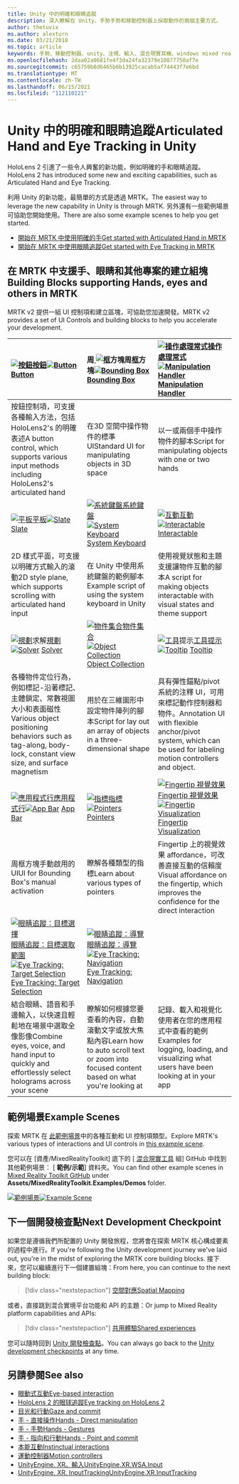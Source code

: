 ```yaml
---
title: Unity 中的明確和眼睛追蹤
description: 深入瞭解在 Unity、手勢手勢和移動控制器上採取動作的兩個主要方式。
author: thetuvix
ms.author: alexturn
ms.date: 03/21/2018
ms.topic: article
keywords: 手勢、移動控制器、unity、注視、輸入、混合現實耳機、windows mixed reality 耳機、虛擬實境耳機、MRTK、混合現實工具組
ms.openlocfilehash: 2daa02a0681fe4f3da24fa32379e10877750af7e
ms.sourcegitcommit: c65759b8d6465b6b13925cacab5af74443f7e6bd
ms.translationtype: MT
ms.contentlocale: zh-TW
ms.lasthandoff: 06/15/2021
ms.locfileid: "112110221"
---
```

# <a name="articulated-hand-and-eye-tracking-in-unity"></a><span data-ttu-id="8577e-104">Unity 中的明確和眼睛追蹤</span><span class="sxs-lookup"><span data-stu-id="8577e-104">Articulated Hand and Eye Tracking in Unity</span></span>

<span data-ttu-id="8577e-105">HoloLens 2 引進了一些令人興奮的新功能，例如明確的手和眼睛追蹤。</span><span class="sxs-lookup"><span data-stu-id="8577e-105">HoloLens 2 has introduced some new and exciting capabilities, such as Articulated Hand and Eye Tracking.</span></span>

<span data-ttu-id="8577e-106">利用 Unity 的新功能，最簡單的方式是透過 MRTK。</span><span class="sxs-lookup"><span data-stu-id="8577e-106">The easiest way to leverage the new capability in Unity is through MRTK.</span></span> <span data-ttu-id="8577e-107">另外還有一些範例場景可協助您開始使用。</span><span class="sxs-lookup"><span data-stu-id="8577e-107">There are also some example scenes to help you get started.</span></span>

* [<span data-ttu-id="8577e-108">開始在 MRTK 中使用明確的手</span><span class="sxs-lookup"><span data-stu-id="8577e-108">Get started with Articulated Hand  in MRTK</span></span>](/windows/mixed-reality/mrtk-unity/features/input/hand-tracking)
* [<span data-ttu-id="8577e-109">開始在 MRTK 中使用眼睛追蹤</span><span class="sxs-lookup"><span data-stu-id="8577e-109">Get started with Eye Tracking in MRTK</span></span>](/windows/mixed-reality/mrtk-unity/features/input/eye-tracking/eye-tracking-main)

## <a name="building-blocks-supporting-hands-eyes-and-others-in-mrtk"></a><span data-ttu-id="8577e-110">在 MRTK 中支援手、眼睛和其他專案的建立組塊</span><span class="sxs-lookup"><span data-stu-id="8577e-110">Building Blocks supporting Hands, eyes and others in MRTK</span></span>

<span data-ttu-id="8577e-111">MRTK v2 提供一組 UI 控制項和建立區塊，可協助您加速開發。</span><span class="sxs-lookup"><span data-stu-id="8577e-111">MRTK v2 provides a set of UI Controls and building blocks to help you accelerate your development.</span></span>

|  <span data-ttu-id="8577e-112">[ ![ 按鈕](images/MRTK_Button_Main.png)](/windows/mixed-reality/mrtk-unity/features/ux-building-blocks/button)[按鈕](/windows/mixed-reality/mrtk-unity/features/ux-building-blocks/button)</span><span class="sxs-lookup"><span data-stu-id="8577e-112">[![Button](images/MRTK_Button_Main.png)](/windows/mixed-reality/mrtk-unity/features/ux-building-blocks/button) [Button](/windows/mixed-reality/mrtk-unity/features/ux-building-blocks/button)</span></span> | <span data-ttu-id="8577e-113">周[ ![ 框](images/MRTK_BoundingBox_Main.png)](/windows/mixed-reality/mrtk-unity/features/ux-building-blocks/bounding-box)方塊周[框](/windows/mixed-reality/mrtk-unity/features/ux-building-blocks/bounding-box)方塊</span><span class="sxs-lookup"><span data-stu-id="8577e-113">[![Bounding Box](images/MRTK_BoundingBox_Main.png)](/windows/mixed-reality/mrtk-unity/features/ux-building-blocks/bounding-box) [Bounding Box](/windows/mixed-reality/mrtk-unity/features/ux-building-blocks/bounding-box)</span></span> | <span data-ttu-id="8577e-114">[ ![ 操作處理常式](images/MRTK_Manipulation_Main.png)](/windows/mixed-reality/mrtk-unity/features/ux-building-blocks/manipulation-handler)[操作處理常式](/windows/mixed-reality/mrtk-unity/features/ux-building-blocks/manipulation-handler)</span><span class="sxs-lookup"><span data-stu-id="8577e-114">[![Manipulation Handler](images/MRTK_Manipulation_Main.png)](/windows/mixed-reality/mrtk-unity/features/ux-building-blocks/manipulation-handler) [Manipulation Handler](/windows/mixed-reality/mrtk-unity/features/ux-building-blocks/manipulation-handler)</span></span> |
|:--- | :--- | :--- |
| <span data-ttu-id="8577e-115">按鈕控制項，可支援各種輸入方法，包括 HoloLens2's 的明確表述</span><span class="sxs-lookup"><span data-stu-id="8577e-115">A button control, which supports various input methods including HoloLens2's articulated hand</span></span> | <span data-ttu-id="8577e-116">在3D 空間中操作物件的標準 UI</span><span class="sxs-lookup"><span data-stu-id="8577e-116">Standard UI for manipulating objects in 3D space</span></span> | <span data-ttu-id="8577e-117">以一或兩個手中操作物件的腳本</span><span class="sxs-lookup"><span data-stu-id="8577e-117">Script for manipulating objects with one or two hands</span></span> |
|  <span data-ttu-id="8577e-118">[ ![ 平板](images/MRTK_Slate_Main.png)](/windows/mixed-reality/mrtk-unity/features/ux-building-blocks/slate)[平板](/windows/mixed-reality/mrtk-unity/features/ux-building-blocks/slate)</span><span class="sxs-lookup"><span data-stu-id="8577e-118">[![Slate](images/MRTK_Slate_Main.png)](/windows/mixed-reality/mrtk-unity/features/ux-building-blocks/slate) [Slate](/windows/mixed-reality/mrtk-unity/features/ux-building-blocks/slate)</span></span> | <span data-ttu-id="8577e-119">[ ![ 系統鍵盤](images/MRTK_SystemKeyboard_Main.png)](/windows/mixed-reality/mrtk-unity/features/ux-building-blocks/system-keyboard)[系統鍵盤](/windows/mixed-reality/mrtk-unity/features/ux-building-blocks/system-keyboard)</span><span class="sxs-lookup"><span data-stu-id="8577e-119">[![System Keyboard](images/MRTK_SystemKeyboard_Main.png)](/windows/mixed-reality/mrtk-unity/features/ux-building-blocks/system-keyboard) [System Keyboard](/windows/mixed-reality/mrtk-unity/features/ux-building-blocks/system-keyboard)</span></span> | <span data-ttu-id="8577e-120">[ ![ 互動](images/InteractableExamples.png)](/windows/mixed-reality/mrtk-unity/features/ux-building-blocks/interactable)[互動](/windows/mixed-reality/mrtk-unity/features/ux-building-blocks/interactable)</span><span class="sxs-lookup"><span data-stu-id="8577e-120">[![Interactable](images/InteractableExamples.png)](/windows/mixed-reality/mrtk-unity/features/ux-building-blocks/interactable) [Interactable](/windows/mixed-reality/mrtk-unity/features/ux-building-blocks/interactable)</span></span> |
| <span data-ttu-id="8577e-121">2D 樣式平面，可支援以明確方式輸入的滾動</span><span class="sxs-lookup"><span data-stu-id="8577e-121">2D style plane, which supports scrolling with articulated hand input</span></span> | <span data-ttu-id="8577e-122">在 Unity 中使用系統鍵盤的範例腳本</span><span class="sxs-lookup"><span data-stu-id="8577e-122">Example script of using the system keyboard in Unity</span></span>  | <span data-ttu-id="8577e-123">使用視覺狀態和主題支援讓物件互動的腳本</span><span class="sxs-lookup"><span data-stu-id="8577e-123">A script for making objects interactable with visual states and theme support</span></span> |
|  <span data-ttu-id="8577e-124">[ ![ 規劃](images/MRTK_Solver_Main.png)](/windows/mixed-reality/mrtk-unity/features/ux-building-blocks/solvers/solver)求解[規劃](/windows/mixed-reality/mrtk-unity/features/ux-building-blocks/solvers/solver)</span><span class="sxs-lookup"><span data-stu-id="8577e-124">[![Solver](images/MRTK_Solver_Main.png)](/windows/mixed-reality/mrtk-unity/features/ux-building-blocks/solvers/solver) [Solver](/windows/mixed-reality/mrtk-unity/features/ux-building-blocks/solvers/solver)</span></span> | <span data-ttu-id="8577e-125">[ ![ 物件集合](images/MRTK_ObjectCollection_Main.png)](/windows/mixed-reality/mrtk-unity/features/ux-building-blocks/object-collection)[物件集合](/windows/mixed-reality/mrtk-unity/features/ux-building-blocks/object-collection)</span><span class="sxs-lookup"><span data-stu-id="8577e-125">[![Object Collection](images/MRTK_ObjectCollection_Main.png)](/windows/mixed-reality/mrtk-unity/features/ux-building-blocks/object-collection) [Object Collection](/windows/mixed-reality/mrtk-unity/features/ux-building-blocks/object-collection)</span></span> | <span data-ttu-id="8577e-126">[ ![ 工具](images/MRTK_Tooltip_Main.png)](/windows/mixed-reality/mrtk-unity/features/ux-building-blocks/tooltip)提示[工具提示](/windows/mixed-reality/mrtk-unity/features/ux-building-blocks/tooltip)</span><span class="sxs-lookup"><span data-stu-id="8577e-126">[![Tooltip](images/MRTK_Tooltip_Main.png)](/windows/mixed-reality/mrtk-unity/features/ux-building-blocks/tooltip) [Tooltip](/windows/mixed-reality/mrtk-unity/features/ux-building-blocks/tooltip)</span></span> |
| <span data-ttu-id="8577e-127">各種物件定位行為，例如標記-沿著標記、主體鎖定、常數視圖大小和表面磁性</span><span class="sxs-lookup"><span data-stu-id="8577e-127">Various object positioning behaviors such as tag-along, body-lock, constant view size, and surface magnetism</span></span> | <span data-ttu-id="8577e-128">用於在三維圖形中設定物件陣列的腳本</span><span class="sxs-lookup"><span data-stu-id="8577e-128">Script for lay out an array of objects in a three-dimensional shape</span></span> | <span data-ttu-id="8577e-129">具有彈性錨點/pivot 系統的注釋 UI，可用來標記動作控制器和物件。</span><span class="sxs-lookup"><span data-stu-id="8577e-129">Annotation UI with flexible anchor/pivot system, which can be used for labeling motion controllers and object.</span></span> |
|  <span data-ttu-id="8577e-130">[ ![ 應用程式行](images/MRTK_AppBar_Main.png)](/windows/mixed-reality/mrtk-unity/features/ux-building-blocks/app-bar)[應用程式行](/windows/mixed-reality/mrtk-unity/features/ux-building-blocks/app-bar)</span><span class="sxs-lookup"><span data-stu-id="8577e-130">[![App Bar](images/MRTK_AppBar_Main.png)](/windows/mixed-reality/mrtk-unity/features/ux-building-blocks/app-bar) [App Bar](/windows/mixed-reality/mrtk-unity/features/ux-building-blocks/app-bar)</span></span> | <span data-ttu-id="8577e-131">[ ![ 指標](images/MRTK_Pointer_Main.png)](/windows/mixed-reality/mrtk-unity/features/input/pointers)[指標](/windows/mixed-reality/mrtk-unity/features/input/pointers)</span><span class="sxs-lookup"><span data-stu-id="8577e-131">[![Pointers](images/MRTK_Pointer_Main.png)](/windows/mixed-reality/mrtk-unity/features/input/pointers) [Pointers](/windows/mixed-reality/mrtk-unity/features/input/pointers)</span></span> | <span data-ttu-id="8577e-132">[ ![ Fingertip 視覺效果](images/MRTK_FingertipVisualization_Main.png)](/windows/mixed-reality/mrtk-unity/features/ux-building-blocks/fingertip-visualization) [Fingertip 視覺效果](/windows/mixed-reality/mrtk-unity/features/ux-building-blocks/fingertip-visualization)</span><span class="sxs-lookup"><span data-stu-id="8577e-132">[![Fingertip Visualization](images/MRTK_FingertipVisualization_Main.png)](/windows/mixed-reality/mrtk-unity/features/ux-building-blocks/fingertip-visualization) [Fingertip Visualization](/windows/mixed-reality/mrtk-unity/features/ux-building-blocks/fingertip-visualization)</span></span> |
| <span data-ttu-id="8577e-133">周框方塊手動啟用的 UI</span><span class="sxs-lookup"><span data-stu-id="8577e-133">UI for Bounding Box's manual activation</span></span> | <span data-ttu-id="8577e-134">瞭解各種類型的指標</span><span class="sxs-lookup"><span data-stu-id="8577e-134">Learn about various types of pointers</span></span> | <span data-ttu-id="8577e-135">Fingertip 上的視覺效果 affordance，可改善直接互動的信賴度</span><span class="sxs-lookup"><span data-stu-id="8577e-135">Visual affordance on the fingertip, which improves the confidence for the direct interaction</span></span> |
|  <span data-ttu-id="8577e-136">[ ![ 眼睛追蹤：目標選擇](images/mrtk_et_targetselect.png)](/windows/mixed-reality/mrtk-unity/features/input/eye-tracking/eye-tracking-target-selection)[眼睛追蹤：目標選取範圍](/windows/mixed-reality/mrtk-unity/features/input/eye-tracking/eye-tracking-target-selection)</span><span class="sxs-lookup"><span data-stu-id="8577e-136">[![Eye Tracking: Target Selection](images/mrtk_et_targetselect.png)](/windows/mixed-reality/mrtk-unity/features/input/eye-tracking/eye-tracking-target-selection) [Eye Tracking: Target Selection](/windows/mixed-reality/mrtk-unity/features/input/eye-tracking/eye-tracking-target-selection)</span></span> | <span data-ttu-id="8577e-137">[ ![ 眼睛追蹤：導覽](images/mrtk_et_navigation.png)](/windows/mixed-reality/mrtk-unity/features/input/eye-tracking/eye-tracking-navigation)[眼睛追蹤：導覽](/windows/mixed-reality/mrtk-unity/features/input/eye-tracking/eye-tracking-navigation)</span><span class="sxs-lookup"><span data-stu-id="8577e-137">[![Eye Tracking: Navigation](images/mrtk_et_navigation.png)](/windows/mixed-reality/mrtk-unity/features/input/eye-tracking/eye-tracking-navigation) [Eye Tracking: Navigation](/windows/mixed-reality/mrtk-unity/features/input/eye-tracking/eye-tracking-navigation)</span></span> |
| <span data-ttu-id="8577e-138">結合眼睛、語音和手邊輸入，以快速且輕鬆地在場景中選取全像影像</span><span class="sxs-lookup"><span data-stu-id="8577e-138">Combine eyes, voice, and hand input to quickly and effortlessly select holograms across your scene</span></span> | <span data-ttu-id="8577e-139">瞭解如何根據您要查看的內容，自動滾動文字或放大焦點內容</span><span class="sxs-lookup"><span data-stu-id="8577e-139">Learn how to auto scroll text or zoom into focused content based on what you're looking at</span></span>| <span data-ttu-id="8577e-140">記錄、載入和視覺化使用者在您的應用程式中查看的範例</span><span class="sxs-lookup"><span data-stu-id="8577e-140">Examples for logging, loading, and visualizing what users have been looking at in your app</span></span> |

## <a name="example-scenes"></a><span data-ttu-id="8577e-141">範例場景</span><span class="sxs-lookup"><span data-stu-id="8577e-141">Example Scenes</span></span>

<span data-ttu-id="8577e-142">探索 MRTK 在 [此範例場景](/windows/mixed-reality/mrtk-unity/features/example-scenes/hand-interaction-examples)中的各種互動和 UI 控制項類型。</span><span class="sxs-lookup"><span data-stu-id="8577e-142">Explore MRTK's various types of interactions and UI controls in [this example scene](/windows/mixed-reality/mrtk-unity/features/example-scenes/hand-interaction-examples).</span></span>

<span data-ttu-id="8577e-143">您可以在 [資產/MixedRealityToolkit] 底下的 [ [混合現實工具](https://github.com/Microsoft/MixedRealityToolkit-Unity) 組] GitHub 中找到其他範例場景： [ **範例/示範**] 資料夾。</span><span class="sxs-lookup"><span data-stu-id="8577e-143">You can find  other example scenes in [Mixed Reality Toolkit GitHub](https://github.com/Microsoft/MixedRealityToolkit-Unity) under **Assets/MixedRealityToolkit.Examples/Demos** folder.</span></span>

<span data-ttu-id="8577e-144">[![範例場景](images/MRTK_Examples.png)](/windows/mixed-reality/mrtk-unity/features/example-scenes/hand-interaction-examples)</span><span class="sxs-lookup"><span data-stu-id="8577e-144">[![Example Scene](images/MRTK_Examples.png)](/windows/mixed-reality/mrtk-unity/features/example-scenes/hand-interaction-examples)</span></span>

## <a name="next-development-checkpoint"></a><span data-ttu-id="8577e-145">下一個開發檢查點</span><span class="sxs-lookup"><span data-stu-id="8577e-145">Next Development Checkpoint</span></span>

<span data-ttu-id="8577e-146">如果您是遵循我們所配置的 Unity 開發旅程，您將會在探索 MRTK 核心構成要素的過程中進行。</span><span class="sxs-lookup"><span data-stu-id="8577e-146">If you're following the Unity development journey we've laid out, you're in the midst of exploring the MRTK core building blocks.</span></span> <span data-ttu-id="8577e-147">接下來，您可以繼續進行下一個建置組塊：</span><span class="sxs-lookup"><span data-stu-id="8577e-147">From here, you can continue to the next building block:</span></span>

> [!div class="nextstepaction"]
> [<span data-ttu-id="8577e-148">空間對應</span><span class="sxs-lookup"><span data-stu-id="8577e-148">Spatial Mapping</span></span>](spatial-mapping-in-unity.md)

<span data-ttu-id="8577e-149">或者，直接跳到混合實境平台功能和 API 的主題：</span><span class="sxs-lookup"><span data-stu-id="8577e-149">Or jump to Mixed Reality platform capabilities and APIs:</span></span>

> [!div class="nextstepaction"]
> [<span data-ttu-id="8577e-150">共用體驗</span><span class="sxs-lookup"><span data-stu-id="8577e-150">Shared experiences</span></span>](shared-experiences-in-unity.md)

<span data-ttu-id="8577e-151">您可以隨時回到 [Unity 開發檢查點](unity-development-overview.md#2-core-building-blocks)。</span><span class="sxs-lookup"><span data-stu-id="8577e-151">You can always go back to the [Unity development checkpoints](unity-development-overview.md#2-core-building-blocks) at any time.</span></span>

## <a name="see-also"></a><span data-ttu-id="8577e-152">另請參閱</span><span class="sxs-lookup"><span data-stu-id="8577e-152">See also</span></span>

* [<span data-ttu-id="8577e-153">眼動式互動</span><span class="sxs-lookup"><span data-stu-id="8577e-153">Eye-based interaction</span></span>](../../design/eye-gaze-interaction.md)
* [<span data-ttu-id="8577e-154">HoloLens 2 的眼球追蹤</span><span class="sxs-lookup"><span data-stu-id="8577e-154">Eye tracking on HoloLens 2</span></span>](../../design/eye-tracking.md)
* [<span data-ttu-id="8577e-155">目光和行動</span><span class="sxs-lookup"><span data-stu-id="8577e-155">Gaze and commit</span></span>](../../design/gaze-and-commit.md)
* [<span data-ttu-id="8577e-156">手 - 直接操作</span><span class="sxs-lookup"><span data-stu-id="8577e-156">Hands - Direct manipulation</span></span>](../../design/direct-manipulation.md)
* [<span data-ttu-id="8577e-157">手 - 手勢</span><span class="sxs-lookup"><span data-stu-id="8577e-157">Hands - Gestures</span></span>](../../design/gaze-and-commit.md#composite-gestures)
* [<span data-ttu-id="8577e-158">手 - 指向和行動</span><span class="sxs-lookup"><span data-stu-id="8577e-158">Hands - Point and commit</span></span>](../../design/point-and-commit.md)
* [<span data-ttu-id="8577e-159">本能互動</span><span class="sxs-lookup"><span data-stu-id="8577e-159">Instinctual interactions</span></span>](../../design/interaction-fundamentals.md)
* [<span data-ttu-id="8577e-160">運動控制器</span><span class="sxs-lookup"><span data-stu-id="8577e-160">Motion controllers</span></span>](../../design/motion-controllers.md)
* [<span data-ttu-id="8577e-161">UnityEngine. XR。輸入</span><span class="sxs-lookup"><span data-stu-id="8577e-161">UnityEngine.XR.WSA.Input</span></span>](https://docs.unity3d.com/ScriptReference/XR.WSA.Input.InteractionManager.html)
* [<span data-ttu-id="8577e-162">UnityEngine. XR. InputTracking</span><span class="sxs-lookup"><span data-stu-id="8577e-162">UnityEngine.XR.InputTracking</span></span>](https://docs.unity3d.com/ScriptReference/XR.InputTracking.html)